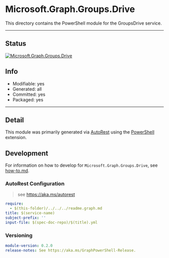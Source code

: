 <!-- region Generated -->
# Microsoft.Graph.Groups.Drive
This directory contains the PowerShell module for the GroupsDrive service.

---
## Status
[![Microsoft.Graph.Groups.Drive](https://img.shields.io/powershellgallery/v/Microsoft.Graph.Groups.Drive.svg?style=flat-square&label=Microsoft.Graph.Groups.Drive "Microsoft.Graph.Groups.Drive")](https://www.powershellgallery.com/packages/Microsoft.Graph.Groups.Drive/)

## Info
- Modifiable: yes
- Generated: all
- Committed: yes
- Packaged: yes

---
## Detail
This module was primarily generated via [AutoRest](https://github.com/Azure/autorest) using the [PowerShell](https://github.com/Azure/autorest.powershell) extension.

## Development
For information on how to develop for `Microsoft.Graph.Groups.Drive`, see [how-to.md](how-to.md).
<!-- endregion -->

### AutoRest Configuration

> see https://aka.ms/autorest

``` yaml
require:
  - $(this-folder)/../../../readme.graph.md
title: $(service-name)
subject-prefix: ''
input-file: $(spec-doc-repo)/$(title).yml
```
### Versioning

``` yaml
module-version: 0.2.0
release-notes: See https://aka.ms/GraphPowerShell-Release.
```
